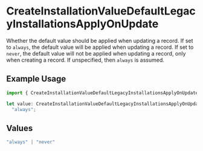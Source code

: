 # CreateInstallationValueDefaultLegacyInstallationsApplyOnUpdate

Whether the default value should be applied when updating a record.
If set to `always`, the default value will be applied when updating a record.
If set to `never`, the default value will not be applied when updating a record,
only when creating a record.
If unspecified, then `always` is assumed.


## Example Usage

```typescript
import { CreateInstallationValueDefaultLegacyInstallationsApplyOnUpdate } from "@amp-labs/sdk-node-platform/models/operations";

let value: CreateInstallationValueDefaultLegacyInstallationsApplyOnUpdate =
  "always";
```

## Values

```typescript
"always" | "never"
```